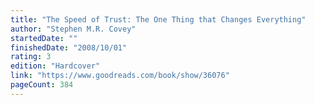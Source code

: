 ```yaml
---
title: "The Speed of Trust: The One Thing that Changes Everything"
author: "Stephen M.R. Covey"
startedDate: ""
finishedDate: "2008/10/01"
rating: 3
edition: "Hardcover"
link: "https://www.goodreads.com/book/show/36076"
pageCount: 384
---
```



